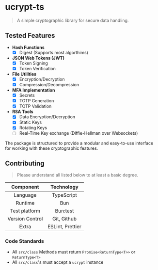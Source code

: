 # ucrypt-ts

> A simple cryptographic library for secure data handling.

## Tested Features

- **Hash Functions**
  - [x] Digest (Supports most algorthims)
- **JSON Web Tokens (JWT)**
  - [x] Token Signing
  - [x] Token Verification
- **File Utilities**
  - [x] Encryption/Decryption
  - [x] Compression/Decompression
- **MFA Implementation**
  - [x] Secrets
  - [x] TOTP Generation
  - [x] TOTP Validation  
- **RSA Tools**
  - [x] Data Encryption/Decryption
  - [x] Static Keys
  - [x] Rotating Keys
  - [ ] Real-Time Key exchange (Diffie-Hellman over Websockets)

The package is structured to provide a modular and easy-to-use interface for working with these cryptographic features.

## Contributing

> Please understand all listed below to at least a basic degree.

| Component        | Technology         |
|:----------------:|:------------------:|
| Language         | TypeScript         |
| Runtime          | Bun                |
| Test platform    | Bun:test           |
| Version Control  | Git, Github        |
| Extra            | ESLint, Prettier   |

### Code Standards

- All `src/class` Methods must return `Promise<ReturnType<T>>` or `ReturnType<T>`
- All `src/class`'s must accept a `ucrypt` instance
